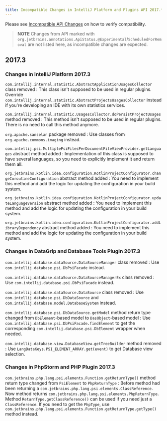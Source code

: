 ```yaml
---
title: Incompatible Changes in IntelliJ Platform and Plugins API 2017.*
---
```

<!-- Copyright 2000-2020 JetBrains s.r.o. and other contributors. Use of this source code is governed by the Apache 2.0 license that can be found in the LICENSE file. -->

<!--
See the note on how to document new problems on the main page reference_guide/api_changes_list.md 
-->

Please see [Incompatible API Changes](/reference_guide/api_changes_list.md) on how to verify compatibility.

> **NOTE** Changes from API marked with `org.jetbrains.annotations.ApiStatus.@Experimental`/`ScheduledForRemoval` are not listed here, as incompatible changes are expected.

## 2017.3 

### Changes in IntelliJ Platform 2017.3

`com.intellij.internal.statistic.AbstractApplicationUsagesCollector` class removed
: This class isn't supposed to be used in regular plugins. Override `com.intellij.internal.statistic.AbstractProjectsUsagesCollector` instead if you're developing an IDE with its own statistics services. 
 
`com.intellij.internal.statistic.UsagesCollector.doPersistProjectUsages` method removed 
: This method isn't supposed to be used in regular plugins. There is no need to call this method anymore.
 
`org.apache.sanselan` package removed
: Use classes from `org.apache.commons.imaging` instead.
 
`com.intellij.psi.MultiplePsiFilesPerDocumentFileViewProvider.getLanguages` abstract method added 
: Implementation of this class is supposed to have several languages, so you need to explicitly implement it and return them all. 
  
`org.jetbrains.kotlin.idea.configuration.KotlinProjectConfigurator.changeCoroutineConfiguration` abstract method added 
: You need to implement this method and add the logic for updating the configuration in your build system. 
  
`org.jetbrains.kotlin.idea.configuration.KotlinProjectConfigurator.updateLanguageVersion` abstract method added 
: You need to implement this method and add the logic for updating the configuration in your build system.

`org.jetbrains.kotlin.idea.configuration.KotlinProjectConfigurator.addLibraryDependency` abstract method added
: You need to implement this method and add the logic for updating the configuration in your build system.

### Changes in DataGrip and Database Tools Plugin 2017.3

`com.intellij.database.dataSource.DataSourceManager` class removed
: Use `com.intellij.database.psi.DbPsiFacade` instead.

`com.intellij.database.dataSource.DataSourceManagerEx` class removed
: Use `com.intellij.database.psi.DbPsiFacade` instead.

`com.intellij.database.dataSource.DataSource` class removed
: Use `com.intellij.database.psi.DbDataSource` and `com.intellij.database.model.DatabaseSystem` instead.

`com.intellij.database.psi.DbDataSource.getModel` method return type changed from `DbElement`-based model to `DasObject`-based model
: Use `com.intellij.database.psi.DbPsiFacade.findElement` to get the corresponding `com.intellij.database.psi.DbElement` wrapper when needed.

`com.intellij.database.view.DatabaseView.getTreeBuilder` method removed
: Use `LangDataKeys.PSI_ELEMENT_ARRAY.get(event)` to get Database view selection.

### Changes in PhpStorm and PHP Plugin 2017.3

`com.jetbrains.php.lang.psi.elements.Function.getReturnType()` method return type changed from `PsiElement` to `PhpReturnType`
: Before method had been returning a `com.jetbrains.php.lang.psi.elements.ClassReference`. Now method returns `com.jetbrains.php.lang.psi.elements.PhpReturnType`. Method `ReturnType.getClassReference()` can be used if you need just a `ClassReference`. If you need to get the `PhpType`, use `com.jetbrains.php.lang.psi.elements.Function.getReturnType.getType()` method instead.
